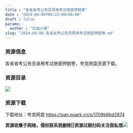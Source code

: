 ```yaml
---
title : "各省省考公务员录用考试绝密押题卷"
date : "2024-04-08T08:22:00+08:00"
draft : false
params:
  author : "优选小报"
slug: "2024-04-08-各省省考公务员录用考试绝密押题卷.md"
---
```


### 资源信息

各省省考公务员录用考试绝密押题卷，夸克网盘资源下载。

### 资源目录

[![](//img7-1.zhekoulieshou.com/mmbiz_jpg/iaHBVewvSIbAx02K9JG8dSmCuG4swJwJVFbolbmuB4wMib0LmAqnpFHHpXqqhxsbWOl7ib7hNvUvRmmhjwnqGMkAg/0)](//img7-1.zhekoulieshou.com/mmbiz_jpg/iaHBVewvSIbAx02K9JG8dSmCuG4swJwJVFbolbmuB4wMib0LmAqnpFHHpXqqhxsbWOl7ib7hNvUvRmmhjwnqGMkAg/0)

### 资源下载

下载地址：夸克网盘 https://pan.quark.cn/s/1709b6bd2874

**资源收集于网络，侵权联系我删除||资源过期扫码关注我私信**![](//img7-1.zhekoulieshou.com/mmbiz_jpg/iaHBVewvSIbAjcr9g6TlCXSfiaDqkbzuEzp207hVzPqT4YGQOAazQ1KNHCeACbia5Lzq4Ckwibe48iar1q7lgVP1o3w/640?wx_fmt=jpeg&from=appmsg)


